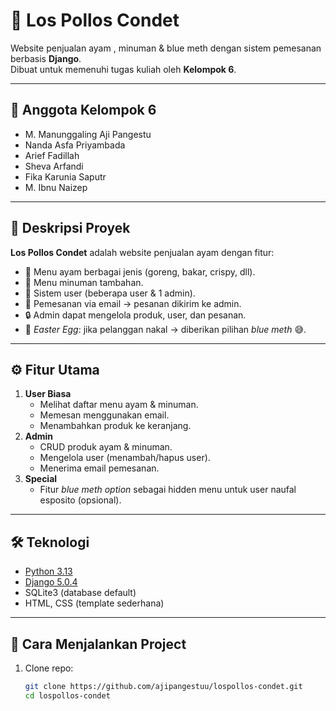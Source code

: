 # 🍗 Los Pollos Condet
Website penjualan ayam , minuman & blue meth dengan sistem pemesanan berbasis **Django**.  
Dibuat untuk memenuhi tugas kuliah oleh **Kelompok 6**.

---

## 👥 Anggota Kelompok 6
- M. Manunggaling Aji Pangestu  
- Nanda Asfa Priyambada  
- Arief Fadillah  
- Sheva Arfandi  
- Fika Karunia Saputr  
- M. Ibnu Naizep  

---

## 📌 Deskripsi Proyek
**Los Pollos Condet** adalah website penjualan ayam dengan fitur:
- 🍗 Menu ayam berbagai jenis (goreng, bakar, crispy, dll).  
- 🥤 Menu minuman tambahan.  
- 👤 Sistem user (beberapa user & 1 admin).  
- 📩 Pemesanan via email → pesanan dikirim ke admin.  
- 🔒 Admin dapat mengelola produk, user, dan pesanan.  
- 🧪 *Easter Egg*: jika pelanggan nakal → diberikan pilihan *blue meth* 😅.  

---

## ⚙️ Fitur Utama
1. **User Biasa**
   - Melihat daftar menu ayam & minuman.
   - Memesan menggunakan email.
   - Menambahkan produk ke keranjang.
2. **Admin**
   - CRUD produk ayam & minuman.
   - Mengelola user (menambah/hapus user).
   - Menerima email pemesanan.
3. **Special**
   - Fitur *blue meth option* sebagai hidden menu untuk user naufal esposito (opsional).  

---

## 🛠️ Teknologi
- [Python 3.13](https://www.python.org/)  
- [Django 5.0.4](https://www.djangoproject.com/)  
- SQLite3 (database default)  
- HTML, CSS (template sederhana)  

---

## 🚀 Cara Menjalankan Project
1. Clone repo:
   ```bash
   git clone https://github.com/ajipangestuu/lospollos-condet.git
   cd lospollos-condet
